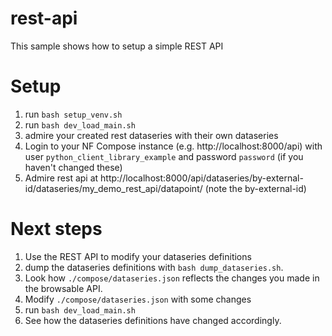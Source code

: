 # rest-api

This sample shows how to setup a simple REST API

# Setup

1. run `bash setup_venv.sh`
2. run `bash dev_load_main.sh`
3. admire your created rest dataseries with their own dataseries
4. Login to your NF Compose instance (e.g. http://localhost:8000/api) with user `python_client_library_example` and password `password` (if you haven't changed these)
5. Admire rest api at http://localhost:8000/api/dataseries/by-external-id/dataseries/my_demo_rest_api/datapoint/ (note the by-external-id)

# Next steps

1. Use the REST API to modify your dataseries definitions
2. dump the dataseries definitions with `bash dump_dataseries.sh`.
3. Look how `./compose/dataseries.json` reflects the changes you made in the browsable API.
4. Modify `./compose/dataseries.json` with some changes
5. run `bash dev_load_main.sh`
6. See how the dataseries definitions have changed accordingly.

